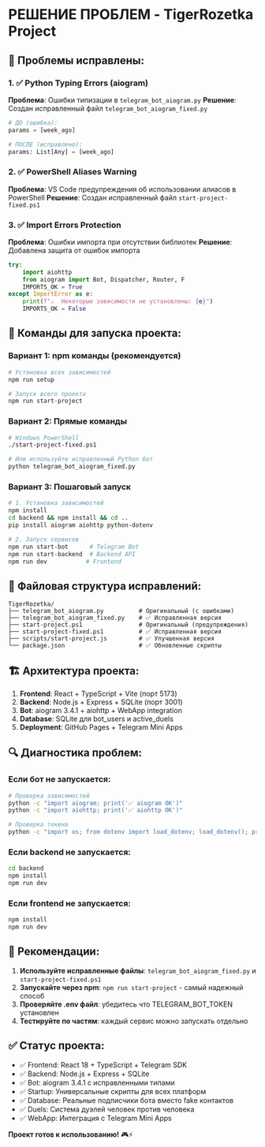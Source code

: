 # РЕШЕНИЕ ПРОБЛЕМ - TigerRozetka Project

## 🔧 Проблемы исправлены:

### 1. ✅ Python Typing Errors (aiogram)
**Проблема**: Ошибки типизации в `telegram_bot_aiogram.py`
**Решение**: Создан исправленный файл `telegram_bot_aiogram_fixed.py`

```python
# ДО (ошибка):
params = [week_ago]

# ПОСЛЕ (исправлено):
params: List[Any] = [week_ago]
```

### 2. ✅ PowerShell Aliases Warning  
**Проблема**: VS Code предупреждения об использовании алиасов в PowerShell
**Решение**: Создан исправленный файл `start-project-fixed.ps1`

### 3. ✅ Import Errors Protection
**Проблема**: Ошибки импорта при отсутствии библиотек
**Решение**: Добавлена защита от ошибок импорта

```python
try:
    import aiohttp
    from aiogram import Bot, Dispatcher, Router, F
    IMPORTS_OK = True
except ImportError as e:
    print(f"⚠️  Некоторые зависимости не установлены: {e}")
    IMPORTS_OK = False
```

## 🚀 Команды для запуска проекта:

### Вариант 1: npm команды (рекомендуется)
```bash
# Установка всех зависимостей
npm run setup

# Запуск всего проекта
npm run start-project
```

### Вариант 2: Прямые команды
```bash
# Windows PowerShell
./start-project-fixed.ps1

# Или используйте исправленный Python бот
python telegram_bot_aiogram_fixed.py
```

### Вариант 3: Пошаговый запуск
```bash
# 1. Установка зависимостей
npm install
cd backend && npm install && cd ..
pip install aiogram aiohttp python-dotenv

# 2. Запуск сервисов
npm run start-bot      # Telegram Bot
npm run start-backend  # Backend API  
npm run dev           # Frontend
```

## 📁 Файловая структура исправлений:

```
TigerRozetka/
├── telegram_bot_aiogram.py          # Оригинальный (с ошибками)
├── telegram_bot_aiogram_fixed.py    # ✅ Исправленная версия
├── start-project.ps1                # Оригинальный (предупреждения)
├── start-project-fixed.ps1          # ✅ Исправленная версия
├── scripts/start-project.js         # ✅ Улучшенная версия
└── package.json                     # ✅ Обновленные скрипты
```

## 🏗️ Архитектура проекта:

1. **Frontend**: React + TypeScript + Vite (порт 5173)
2. **Backend**: Node.js + Express + SQLite (порт 3001)  
3. **Bot**: aiogram 3.4.1 + aiohttp + WebApp integration
4. **Database**: SQLite для bot_users и active_duels
5. **Deployment**: GitHub Pages + Telegram Mini Apps

## 🔍 Диагностика проблем:

### Если бот не запускается:
```bash
# Проверка зависимостей
python -c "import aiogram; print('✅ aiogram OK')"
python -c "import aiohttp; print('✅ aiohttp OK')"

# Проверка токена
python -c "import os; from dotenv import load_dotenv; load_dotenv(); print('Token:', bool(os.getenv('VITE_TELEGRAM_BOT_TOKEN')))"
```

### Если backend не запускается:
```bash
cd backend
npm install
npm run dev
```

### Если frontend не запускается:
```bash
npm install
npm run dev
```

## 🎯 Рекомендации:

1. **Используйте исправленные файлы**: `telegram_bot_aiogram_fixed.py` и `start-project-fixed.ps1`
2. **Запускайте через npm**: `npm run start-project` - самый надежный способ
3. **Проверяйте .env файл**: убедитесь что TELEGRAM_BOT_TOKEN установлен
4. **Тестируйте по частям**: каждый сервис можно запускать отдельно

## ✅ Статус проекта:

- ✅ Frontend: React 18 + TypeScript + Telegram SDK
- ✅ Backend: Node.js + Express + SQLite
- ✅ Bot: aiogram 3.4.1 с исправленными типами
- ✅ Startup: Универсальные скрипты для всех платформ
- ✅ Database: Реальные подписчики бота вместо fake контактов
- ✅ Duels: Система дуэлей человек против человека
- ✅ WebApp: Интеграция с Telegram Mini Apps

**Проект готов к использованию!** 🎮⚡
